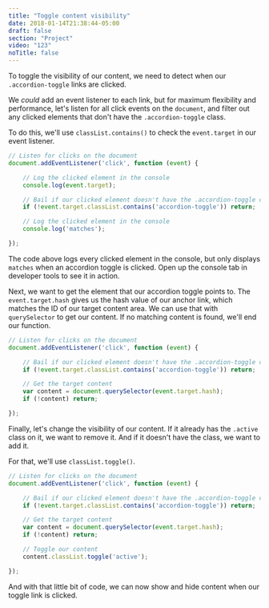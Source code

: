 ```yaml
---
title: "Toggle content visibility"
date: 2018-01-14T21:38:44-05:00
draft: false
section: "Project"
video: "123"
noTitle: false
---
```


To toggle the visibility of our content, we need to detect when our `.accordion-toggle` links are clicked.

We *could* add an event listener to each link, but for maximum flexibility and performance, let's listen for all click events on the `document`, and filter out any clicked elements that don't have the `.accordion-toggle` class.

To do this, we'll use `classList.contains()` to check the `event.target` in our event listener.

```javascript
// Listen for clicks on the document
document.addEventListener('click', function (event) {

	// Log the clicked element in the console
	console.log(event.target);

	// Bail if our clicked element doesn't have the .accordion-toggle class
	if (!event.target.classList.contains('accordion-toggle')) return;

	// Log the clicked element in the console
	console.log('matches');

});
```

The code above logs every clicked element in the console, but only displays `matches` when an accordion toggle is clicked. Open up the console tab in developer tools to see it in action.

Next, we want to get the element that our accordion toggle points to. The `event.target.hash` gives us the hash value of our anchor link, which matches the ID of our target content area. We can use that with `querySelector` to get our content. If no matching content is found, we'll end our function.

```javascript
// Listen for clicks on the document
document.addEventListener('click', function (event) {

	// Bail if our clicked element doesn't have the .accordion-toggle class
	if (!event.target.classList.contains('accordion-toggle')) return;

	// Get the target content
	var content = document.querySelector(event.target.hash);
	if (!content) return;

});
```

Finally, let's change the visibility of our content. If it already has the `.active` class on it, we want to remove it. And if it doesn't have the class, we want to add it.

For that, we'll use `classList.toggle()`.

```javascript
// Listen for clicks on the document
document.addEventListener('click', function (event) {

	// Bail if our clicked element doesn't have the .accordion-toggle class
	if (!event.target.classList.contains('accordion-toggle')) return;

	// Get the target content
	var content = document.querySelector(event.target.hash);
	if (!content) return;

	// Toggle our content
	content.classList.toggle('active');

});
```

And with that little bit of code, we can now show and hide content when our toggle link is clicked.
